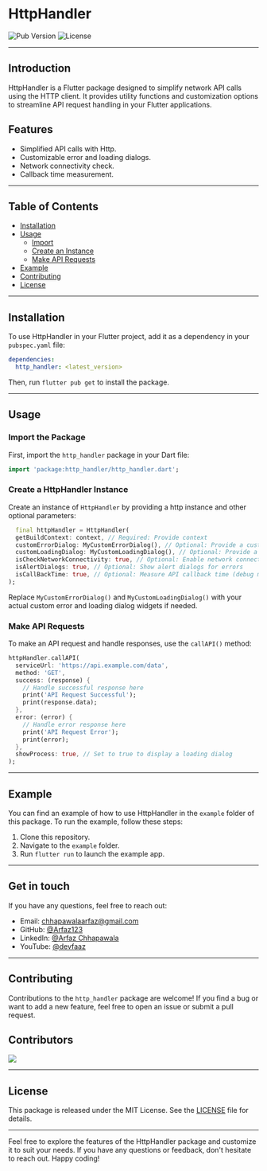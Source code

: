 
# HttpHandler

![Pub Version](https://img.shields.io/pub/v/http_handler)
![License](https://img.shields.io/badge/license-MIT-blue.svg)

---

## Introduction

HttpHandler is a Flutter package designed to simplify network API calls using the HTTP client. It provides utility functions and customization options to streamline API request handling in your Flutter applications.

## Features

- Simplified API calls with Http.
- Customizable error and loading dialogs.
- Network connectivity check.
- Callback time measurement.

---

## Table of Contents

- [Installation](#installation)
- [Usage](#usage)
    - [Import](#import-the-package)
    - [Create an Instance](#create-a-httphandler-instance)
    - [Make API Requests](#make-api-requests)
- [Example](#example)
- [Contributing](#contributing)
- [License](#license)

---

## Installation

To use HttpHandler in your Flutter project, add it as a dependency in your `pubspec.yaml` file:

```yaml
dependencies:
  http_handler: <latest_version>
```

Then, run `flutter pub get` to install the package.

---

## Usage

### Import the Package

First, import the `http_handler` package in your Dart file:

```dart
import 'package:http_handler/http_handler.dart';
```

### Create a HttpHandler Instance

Create an instance of `HttpHandler` by providing a http instance and other optional parameters:

```dart
  final httpHandler = HttpHandler(
  getBuildContext: context, // Required: Provide context
  customErrorDialog: MyCustomErrorDialog(), // Optional: Provide a custom error dialog widget
  customLoadingDialog: MyCustomLoadingDialog(), // Optional: Provide a custom loading dialog widget
  isCheckNetworkConnectivity: true, // Optional: Enable network connectivity check
  isAlertDialogs: true, // Optional: Show alert dialogs for errors
  isCallBackTime: true, // Optional: Measure API callback time (debug mode)
);
```

Replace `MyCustomErrorDialog()` and `MyCustomLoadingDialog()` with your actual custom error and loading dialog widgets if needed.

### Make API Requests

To make an API request and handle responses, use the `callAPI()` method:

```dart
httpHandler.callAPI(
  serviceUrl: 'https://api.example.com/data',
  method: 'GET',
  success: (response) {
    // Handle successful response here
    print('API Request Successful');
    print(response.data);
  },
  error: (error) {
    // Handle error response here
    print('API Request Error');
    print(error);
  },
  showProcess: true, // Set to true to display a loading dialog
);
```

---

## Example

You can find an example of how to use HttpHandler in the `example` folder of this package. To run the example, follow these steps:

1. Clone this repository.
2. Navigate to the `example` folder.
3. Run `flutter run` to launch the example app.

---

## Get in touch

If you have any questions, feel free to reach out:

- Email: chhapawalaarfaz@gmail.com
- GitHub: [@Arfaz123](https://github.com/Arfaz123)
- LinkedIn: [@Arfaz Chhapawala](https://www.linkedin.com/in/arfaz-chhapawala-501357234)
- YouTube: [@devfaaz](https://www.youtube.com/@devfaaz)

---

## Contributing

Contributions to the `http_handler` package are welcome! If you find a bug or want to add a new feature, feel free to open an issue or submit a pull request.

## Contributors

<a href="https://github.com/Arfaz123/http_handler/graphs/contributors">
    <img src="https://contrib.rocks/image?repo=Arfaz123/http_handler" />
</a>

---

## License

This package is released under the MIT License. See the [LICENSE](LICENSE) file for details.

---

Feel free to explore the features of the HttpHandler package and customize it to suit your needs. If you have any questions or feedback, don't hesitate to reach out. Happy coding!